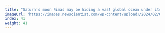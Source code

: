 ```yaml
---
title: "Saturn’s moon Mimas may be hiding a vast global ocean under its ice"
imageUrl: "https://images.newscientist.com/wp-content/uploads/2024/02/07122042/SEI_190195784.jpg?width=600"
index: 41
weight: 41
---
```

